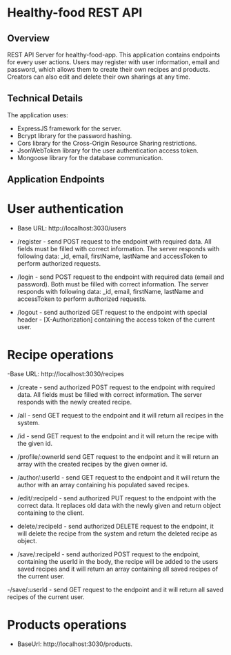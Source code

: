 # Healthy-food REST API

## Overview 
REST API Server for healthy-food-app. This application contains endpoints for every user actions. Users may register with user information, email and password, which allows them to create their own recipes and products. Creators can also edit and delete their own sharings at any time.

## Technical Details 
The application uses:
- ExpressJS framework for the server.
- Bcrypt library for the password hashing.
- Cors library for the Cross-Origin Resource Sharing restrictions.
- JsonWebToken library for the user authentication access token.
- Mongoose library for the database communication.

## Application Endpoints
# User authentication
- Base URL: http://localhost:3030/users

- /register - send POST request to the endpoint with required data. All fields must be filled with correct information. The server responds with following data: _id, email, firstName, lastName and accessToken to perform authorized requests.

- /login - send POST request to the endpoint with required data (email and password). Both must be filled with correct information. The server responds with following data: _id, email, firstName, lastName and accessToken to perform authorized requests.

- /logout - send authorized GET request to the endpoint with special header - [X-Authorization] containing the access token of the current user.

# Recipe operations
-Base URL: http://localhost:3030/recipes

- /create - send authorized POST request to the endpoint with required data. All fields must be filled with correct information. The server responds with the newly created recipe.

- /all - send GET request to the endpoint and it will return all recipes in the system.

- /id - send GET request to the endpoint and it will return the recipe with the given id.

- /profile/:ownerId send GET request to the endpoint and it will return an array with the created recipes by the given owner id.

- /author/:userId - send GET request to the endpoint and it will return the author with an array containing his populated saved recipes.

- /edit/:recipeId - send authorized PUT request to the endpoint with the correct data. It replaces old data with the newly given and return object containing to the client.

- delete/:recipeId - send authorized DELETE request to the endpoint, it will delete the recipe from the system and return the deleted recipe as object.

- /save/:recipeId - send authorized POST request to the endpoint, containing the userId in the body, the recipe will be added to the users saved recipes and it will return an array containing all saved recipes of the current user.

-/save/:userId - send GET request to the endpoint and it will return all saved recipes of the current user.

# Products operations
- BaseUrl: http://localhost:3030/products.